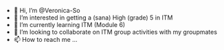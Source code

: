 - 👋 Hi, I’m @Veronica-So
- 👀 I’m interested in getting a (sana) High (grade) 5 in ITM
- 🌱 I’m currently learning ITM (Module 6)
- 💞️ I’m looking to collaborate on ITM group activities with my groupmates 
- 📫 How to reach me ...

<!---
Veronica-So/Veronica-So is a ✨ special ✨ repository because its `README.md` (this file) appears on your GitHub profile.
You can click the Preview link to take a look at your changes.
--->
